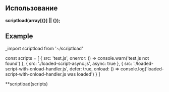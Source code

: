 ## Использование

**scriptload(array[{}] || {});**

## Example
_import scriptload from '~/scriptload'


const scripts = [
    {
        src: 'test.js',
        onerror: () => console.warn('test.js not found')
    },
    {
        src: './loaded-script-async.js',
        async: true
    },
    {
        src: './loaded-script-with-onload-handler.js',
        defer: true,
        onload: () => console.log('loaded-script-with-onload-handler.js was loaded')
    }
]

**scriptload(scripts)



